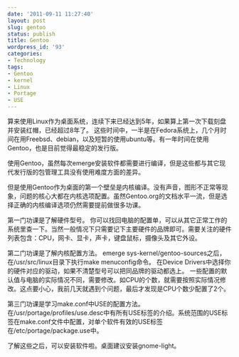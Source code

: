 ```yaml
---
date: '2011-09-11 11:27:40'
layout: post
slug: gentoo
status: publish
title: Gentoo
wordpress_id: '93'
categories:
- Technology
tags:
- Gentoo
- kernel
- Linux
- Portage
- USE
---
```


算来使用Linux作为桌面系统，连续下来已经达到5年，如果算上第一次下载刻盘并安装红帽，已经超过8年了。
这些时间中，一半是在Fedora系统上，几个月时间在用Freebsd、debian，以及短暂的使用ubuntu等。有一年时间在使用Gentoo，也是目前觉得最稳定的发行版。

使用Gentoo，虽然每次emerge安装软件都需要进行编译，但是这些都与其它现代发行版的包管理工具没有使用难度方面的差异。

但是使用Gentoo作为桌面的第一个壁垒是内核编译。没有声音，图形不正常等现象，问题的核心大都在内核选项配置。虽然Gentoo.org的文档水平一流，但是选择正确的内核编译选项仍然需要提前做很多功课。

第一门功课是了解硬件型号。
你可以找回电脑的配置单，可以从其它正常工作的系统里查一下。当然一般情况下只需要记下主要硬件的品牌即可。需要关注的硬件列表包含：CPU，网卡、显卡，声卡，键盘鼠标，摄像头及其它外设。

第二门功课是了解内核配置方法。
emerge sys-kernel/gentoo-sources之后，在/usr/src/linux目录下执行make menuconfig命令。
在Device Drivers中选择你的硬件对应的驱动，如果不清楚型号可以把同品牌的驱动都选上。
一些配置的默认值与电脑的实际情况不同，需要修改。如CPU的个数，就需要按照实际情况修改。这点要小心，我前几天就遇到个问题，最后才发现是CPU个数少配置了2个。

第三门功课是学习make.conf中USE的配置方法。
在/usr/portage/profiles/use.desc中有所有USE标签的介绍。系统范围的USE标签在make.conf文件中配置，对单个软件有效的USE标签在/etc/portage/package.use中。

了解这些之后，可以安装软件啦。桌面建议安装gnome-light。
